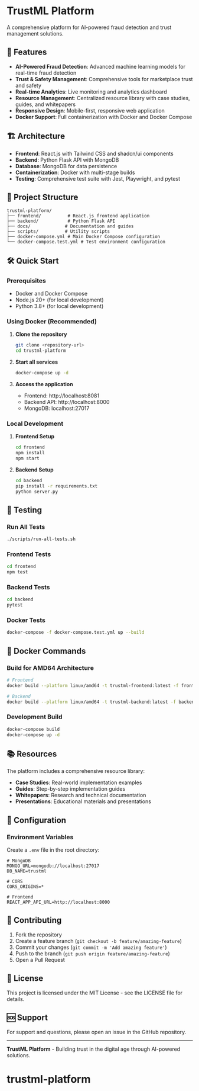 # TrustML Platform

A comprehensive platform for AI-powered fraud detection and trust management solutions.

## 🚀 Features

- **AI-Powered Fraud Detection**: Advanced machine learning models for real-time fraud detection
- **Trust & Safety Management**: Comprehensive tools for marketplace trust and safety
- **Real-time Analytics**: Live monitoring and analytics dashboard
- **Resource Management**: Centralized resource library with case studies, guides, and whitepapers
- **Responsive Design**: Mobile-first, responsive web application
- **Docker Support**: Full containerization with Docker and Docker Compose

## 🏗️ Architecture

- **Frontend**: React.js with Tailwind CSS and shadcn/ui components
- **Backend**: Python Flask API with MongoDB
- **Database**: MongoDB for data persistence
- **Containerization**: Docker with multi-stage builds
- **Testing**: Comprehensive test suite with Jest, Playwright, and pytest

## 📁 Project Structure

```
trustml-platform/
├── frontend/          # React.js frontend application
├── backend/           # Python Flask API
├── docs/             # Documentation and guides
├── scripts/          # Utility scripts
├── docker-compose.yml # Main Docker Compose configuration
└── docker-compose.test.yml # Test environment configuration
```

## 🛠️ Quick Start

### Prerequisites

- Docker and Docker Compose
- Node.js 20+ (for local development)
- Python 3.8+ (for local development)

### Using Docker (Recommended)

1. **Clone the repository**
   ```bash
   git clone <repository-url>
   cd trustml-platform
   ```

2. **Start all services**
   ```bash
   docker-compose up -d
   ```

3. **Access the application**
   - Frontend: http://localhost:8081
   - Backend API: http://localhost:8000
   - MongoDB: localhost:27017

### Local Development

1. **Frontend Setup**
   ```bash
   cd frontend
   npm install
   npm start
   ```

2. **Backend Setup**
   ```bash
   cd backend
   pip install -r requirements.txt
   python server.py
   ```

## 🧪 Testing

### Run All Tests
```bash
./scripts/run-all-tests.sh
```

### Frontend Tests
```bash
cd frontend
npm test
```

### Backend Tests
```bash
cd backend
pytest
```

### Docker Tests
```bash
docker-compose -f docker-compose.test.yml up --build
```

## 🐳 Docker Commands

### Build for AMD64 Architecture
```bash
# Frontend
docker build --platform linux/amd64 -t trustml-frontend:latest -f frontend/Dockerfile ./frontend

# Backend
docker build --platform linux/amd64 -t trustml-backend:latest -f backend/Dockerfile ./backend
```

### Development Build
```bash
docker-compose build
docker-compose up -d
```

## 📚 Resources

The platform includes a comprehensive resource library:

- **Case Studies**: Real-world implementation examples
- **Guides**: Step-by-step implementation guides
- **Whitepapers**: Research and technical documentation
- **Presentations**: Educational materials and presentations

## 🔧 Configuration

### Environment Variables

Create a `.env` file in the root directory:

```env
# MongoDB
MONGO_URL=mongodb://localhost:27017
DB_NAME=trustml

# CORS
CORS_ORIGINS=*

# Frontend
REACT_APP_API_URL=http://localhost:8000
```

## 🤝 Contributing

1. Fork the repository
2. Create a feature branch (`git checkout -b feature/amazing-feature`)
3. Commit your changes (`git commit -m 'Add amazing feature'`)
4. Push to the branch (`git push origin feature/amazing-feature`)
5. Open a Pull Request

## 📄 License

This project is licensed under the MIT License - see the LICENSE file for details.

## 🆘 Support

For support and questions, please open an issue in the GitHub repository.

---

**TrustML Platform** - Building trust in the digital age through AI-powered solutions.
# trustml-platform
